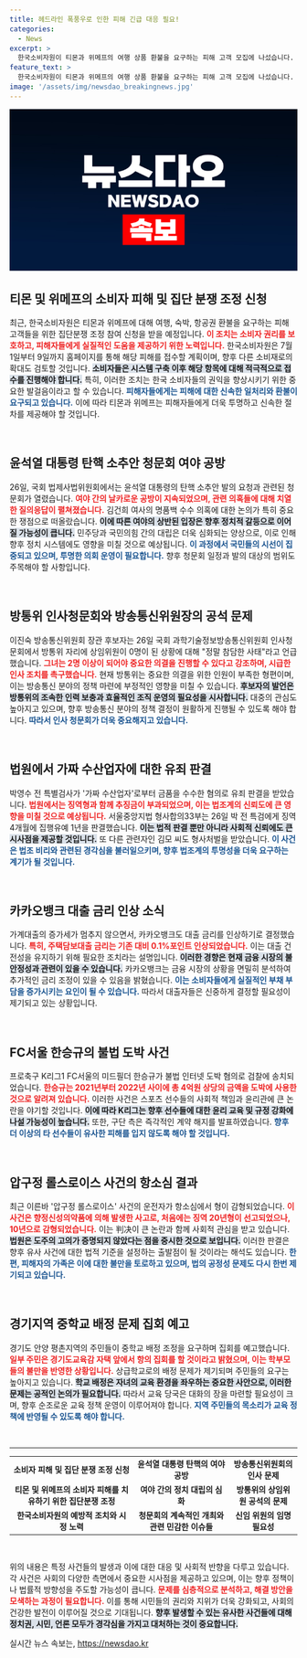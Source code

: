 ```yaml
---
title: 헤드라인 폭풍우로 인한 피해 긴급 대응 필요!
categories:
  - News
excerpt: >
  한국소비자원이 티몬과 위메프의 여행 상품 환불을 요구하는 피해 고객 모집에 나섰습니다. 오는 9일까지 접수하며, 향후 다른 상품으로도 확대할 계획입니다. 피해자의 목소리를 놓치지 마세요!
feature_text: >
  한국소비자원이 티몬과 위메프의 여행 상품 환불을 요구하는 피해 고객 모집에 나섰습니다. 오는 9일까지 접수하며, 향후 다른 상품으로도 확대할 계획입니다. 피해자의 목소리를 놓치지 마세요!
image: '/assets/img/newsdao_breakingnews.jpg'
---
```


<p><img src="/assets/img/newsdao_breakingnews.jpg" alt="cryptoinkorea 속보" /></p>

<h2 data-ke-size="size26">티몬 및 위메프의 소비자 피해 및 집단 분쟁 조정 신청</h2>

<p data-ke-size="size16">최근, 한국소비자원은 티몬과 위메프에 대해 여행, 숙박, 항공권 환불을 요구하는 피해 고객들을 위한 집단분쟁 조정 참여 신청을 받을 예정입니다. <b><span style="color: #ee2323;">이 조치는 소비자 권리를 보호하고, 피해자들에게 실질적인 도움을 제공하기 위한 노력입니다.</span></b> 한국소비자원은 7월 1일부터 9일까지 홈페이지를 통해 해당 피해를 접수할 계획이며, 향후 다른 소비재로의 확대도 검토할 것입니다. <b><span style="background-color: #21538527;">소비자들은 시스템 구축 이후 해당 항목에 대해 적극적으로 접수를 진행해야 합니다.</span></b> 특히, 이러한 조치는 한국 소비자들의 권익을 향상시키기 위한 중요한 발걸음이라고 할 수 있습니다. <b><span style="color: #1a5490;">피해자들에게는 피해에 대한 신속한 일처리와 환불이 요구되고 있습니다.</span></b> 이에 따라 티몬과 위메프는 피해자들에게 더욱 투명하고 신속한 절차를 제공해야 할 것입니다.</p>

<p data-ke-size="size16">&nbsp;</p>

<h2 data-ke-size="size26">윤석열 대통령 탄핵 소추안 청문회 여야 공방</h2>

<p data-ke-size="size16">26일, 국회 법제사법위원회에서는 윤석열 대통령의 탄핵 소추안 발의 요청과 관련된 청문회가 열렸습니다. <b><span style="color: #ee2323;">여야 간의 날카로운 공방이 지속되었으며, 관련 의혹들에 대해 치열한 질의응답이 펼쳐졌습니다.</span></b> 김건희 여사의 명품백 수수 의혹에 대한 논의가 특히 중요한 쟁점으로 떠올랐습니다. <b><span style="background-color: #21538527;">이에 따른 여야의 상반된 입장은 향후 정치적 갈등으로 이어질 가능성이 큽니다.</span></b> 민주당과 국민의힘 간의 대립은 더욱 심화되는 양상으로, 이로 인해 향후 정치 시스템에도 영향을 미칠 것으로 예상됩니다. <b><span style="color: #1a5490;">이 과정에서 국민들의 시선이 집중되고 있으며, 투명한 의회 운영이 필요합니다.</span></b> 향후 청문회 일정과 발의 대상의 범위도 주목해야 할 사항입니다.</p>

<p data-ke-size="size16">&nbsp;</p>

<h2 data-ke-size="size26">방통위 인사청문회와 방송통신위원장의 공석 문제</h2>

<p data-ke-size="size16">이진숙 방송통신위원회 장관 후보자는 26일 국회 과학기술정보방송통신위원회 인사청문회에서 방통위 자리에 상임위원이 0명이 된 상황에 대해 "정말 참담한 사태"라고 언급했습니다. <b><span style="color: #ee2323;">그녀는 2명 이상이 되어야 중요한 의결을 진행할 수 있다고 강조하며, 시급한 인사 조치를 촉구했습니다.</span></b> 현재 방통위는 중요한 의결을 위한 인원이 부족한 형편이며, 이는 방송통신 분야의 정책 마련에 부정적인 영향을 미칠 수 있습니다. <b><span style="background-color: #21538527;">후보자의 발언은 방통위의 조속한 인력 보충과 효율적인 조직 운영의 필요성을 시사합니다.</span></b> 대중의 관심도 높아지고 있으며, 향후 방송통신 분야의 정책 결정이 원활하게 진행될 수 있도록 해야 합니다. <b><span style="color: #1a5490;">따라서 인사 청문회가 더욱 중요해지고 있습니다.</span></b></p>

<p data-ke-size="size16">&nbsp;</p>

<h2 data-ke-size="size26">법원에서 가짜 수산업자에 대한 유죄 판결</h2>

<p data-ke-size="size16">박영수 전 특별검사가 '가짜 수산업자'로부터 금품을 수수한 혐의로 유죄 판결을 받았습니다. <b><span style="color: #ee2323;">법원에서는 징역형과 함께 추징금이 부과되었으며, 이는 법조계의 신뢰도에 큰 영향을 미칠 것으로 예상됩니다.</span></b> 서울중앙지법 형사합의33부는 26일 박 전 특검에게 징역 4개월에 집행유예 1년을 판결했습니다. <b><span style="background-color: #21538527;">이는 법적 판결 뿐만 아니라 사회적 신뢰에도 큰 시사점을 제공할 것입니다.</span></b> 또 다른 관련자인 김모 씨도 형사처벌을 받았습니다. <b><span style="color: #1a5490;">이 사건은 법조 비리와 관련된 경각심을 불러일으키며, 향후 법조계의 투명성을 더욱 요구하는 계기가 될 것입니다.</span></b></p>

<p data-ke-size="size16">&nbsp;</p>

<h2 data-ke-size="size26">카카오뱅크 대출 금리 인상 소식</h2>

<p data-ke-size="size16">가계대출의 증가세가 멈추지 않으면서, 카카오뱅크도 대출 금리를 인상하기로 결정했습니다. <b><span style="color: #ee2323;">특히, 주택담보대출 금리는 기존 대비 0.1%포인트 인상되었습니다.</span></b> 이는 대출 건전성을 유지하기 위해 필요한 조치라는 설명입니다. <b><span style="background-color: #21538527;">이러한 경향은 현재 금융 시장의 불안정성과 관련이 있을 수 있습니다.</span></b> 카카오뱅크는 금융 시장의 상황을 면밀히 분석하여 추가적인 금리 조정이 있을 수 있음을 밝혔습니다. <b><span style="color: #1a5490;">이는 소비자들에게 실질적인 부채 부담을 증가시키는 요인이 될 수 있습니다.</span></b> 따라서 대출자들은 신중하게 결정할 필요성이 제기되고 있는 상황입니다.</p>

<p data-ke-size="size16">&nbsp;</p>

<h2 data-ke-size="size26">FC서울 한승규의 불법 도박 사건</h2>

<p data-ke-size="size16">프로축구 K리그1 FC서울의 미드필더 한승규가 불법 인터넷 도박 혐의로 검찰에 송치되었습니다. <b><span style="color: #ee2323;">한승규는 2021년부터 2022년 사이에 총 4억원 상당의 금액을 도박에 사용한 것으로 알려져 있습니다.</span></b> 이러한 사건은 스포츠 선수들의 사회적 책임과 윤리관에 큰 논란을 야기할 것입니다. <b><span style="background-color: #21538527;">이에 따라 K리그는 향후 선수들에 대한 윤리 교육 및 규정 강화에 나설 가능성이 높습니다.</span></b> 또한, 구단 측은 즉각적인 계약 해지를 발표하였습니다. <b><span style="color: #1a5490;">향후 더 이상의 타 선수들이 유사한 피해를 입지 않도록 해야 할 것입니다.</span></b></p>

<p data-ke-size="size16">&nbsp;</p>

<h2 data-ke-size="size26">압구정 롤스로이스 사건의 항소심 결과</h2>

<p data-ke-size="size16">최근 이른바 '압구정 롤스로이스' 사건의 운전자가 항소심에서 형이 감형되었습니다. <b><span style="color: #ee2323;">이 사건은 향정신성의약품에 의해 발생한 사고로, 처음에는 징역 20년형이 선고되었으나, 10년으로 감형되었습니다.</span></b> 이는 判决이 큰 논란과 함께 사회적 관심을 받고 있습니다. <b><span style="background-color: #21538527;">법원은 도주의 고의가 증명되지 않았다는 점을 중시한 것으로 보입니다.</span></b> 이러한 판결은 향후 유사 사건에 대한 법적 기준을 설정하는 출발점이 될 것이라는 해석도 있습니다. <b><span style="color: #1a5490;">한편, 피해자의 가족은 이에 대한 불만을 토로하고 있으며, 법의 공정성 문제도 다시 한번 제기되고 있습니다.</span></b></p>

<p data-ke-size="size16">&nbsp;</p>

<h2 data-ke-size="size26">경기지역 중학교 배정 문제 집회 예고</h2>

<p data-ke-size="size16">경기도 안양 평촌지역의 주민들이 중학교 배정 조정을 요구하며 집회를 예고했습니다. <b><span style="color: #ee2323;">일부 주민은 경기도교육감 자택 앞에서 항의 집회를 할 것이라고 밝혔으며, 이는 학부모들의 불만을 반영한 상황입니다.</span></b> 상급학교로의 배정 문제가 제기되며 주민들의 요구는 높아지고 있습니다. <b><span style="background-color: #21538527;">학교 배정은 자녀의 교육 환경을 좌우하는 중요한 사안으로, 이러한 문제는 공적인 논의가 필요합니다.</span></b> 따라서 교육 당국은 대화의 장을 마련할 필요성이 크며, 향후 순조로운 교육 정책 운영이 이루어져야 합니다. <b><span style="color: #1a5490;">지역 주민들의 목소리가 교육 정책에 반영될 수 있도록 해야 합니다.</span></b></p>

<p data-ke-size="size16">&nbsp;</p>

<hr>

<table style="width: 100%;">
<tr>
<td style="text-align: center; height: 17px;"><b>소비자 피해 및 집단 분쟁 조정 신청</b></td>
<td style="text-align: center; height: 17px;"><b>윤석열 대통령 탄핵의 여야 공방</b></td>
<td style="text-align: center; height: 17px;"><b>방송통신위원회의 인사 문제</b></td>
</tr>
<tr>
<td style="text-align: center; height: 17px;"><b>티몬 및 위메프의 소비자 피해를 치유하기 위한 집단분쟁 조정</b></td>
<td style="text-align: center; height: 17px;"><b>여야 간의 정치 대립의 심화</b></td>
<td style="text-align: center; height: 17px;"><b>방통위의 상임위원 공석의 문제</b></td>
</tr>
<tr>
<td style="text-align: center; height: 17px;"><b>한국소비자원의 예방적 조치와 시정 노력</b></td>
<td style="text-align: center; height: 17px;"><b>청문회의 계속적인 개최와 관련 민감한 이슈들</b></td>
<td style="text-align: center; height: 17px;"><b>신임 위원의 임명 필요성</b></td>
</tr>
</table>

<p data-ke-size="size16">&nbsp;</p>

<p>위의 내용은 특정 사건들의 발생과 이에 대한 대응 및 사회적 반향을 다루고 있습니다. 각 사건은 사회의 다양한 측면에서 중요한 시사점을 제공하고 있으며, 이는 향후 정책이나 법률적 방향성을 주도할 가능성이 큽니다. <b><span style="color: #ee2323;">문제를 심층적으로 분석하고, 해결 방안을 모색하는 과정이 필요합니다.</span></b> 이를 통해 시민들의 권리와 지위가 더욱 강화되고, 사회의 건강한 발전이 이루어질 것으로 기대됩니다. <b><span style="background-color: #21538527;">향후 발생할 수 있는 유사한 사건들에 대해 정치권, 시민, 언론 모두가 경각심을 가지고 대처하는 것이 중요합니다.</span></b></p>
실시간 뉴스 속보는, <a href="https://newsdao.kr" rel="dofollow">https://newsdao.kr</a>



